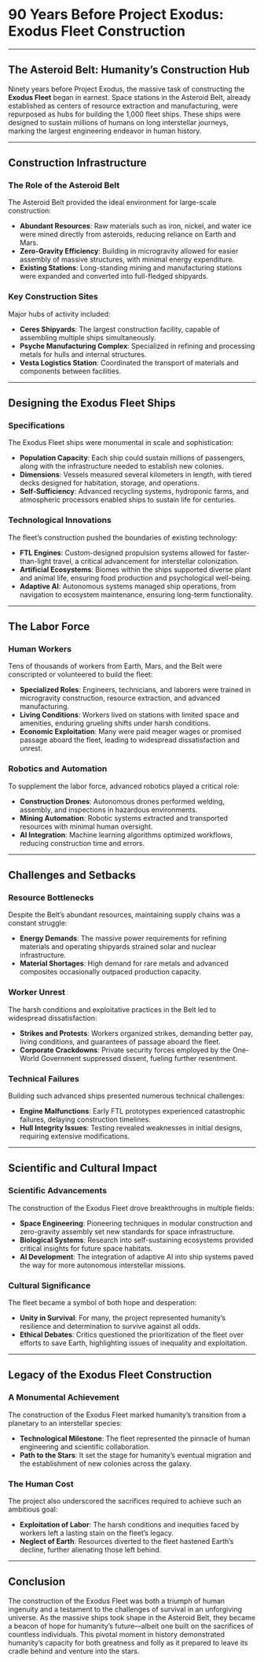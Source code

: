 # 90 Years Before Project Exodus: Exodus Fleet Construction  

---

## **The Asteroid Belt: Humanity’s Construction Hub**  

Ninety years before Project Exodus, the massive task of constructing the **Exodus Fleet** began in earnest. Space stations in the Asteroid Belt, already established as centers of resource extraction and manufacturing, were repurposed as hubs for building the 1,000 fleet ships. These ships were designed to sustain millions of humans on long interstellar journeys, marking the largest engineering endeavor in human history.  

---

## **Construction Infrastructure**  

### **The Role of the Asteroid Belt**  
The Asteroid Belt provided the ideal environment for large-scale construction:  
- **Abundant Resources**: Raw materials such as iron, nickel, and water ice were mined directly from asteroids, reducing reliance on Earth and Mars.  
- **Zero-Gravity Efficiency**: Building in microgravity allowed for easier assembly of massive structures, with minimal energy expenditure.  
- **Existing Stations**: Long-standing mining and manufacturing stations were expanded and converted into full-fledged shipyards.  

### **Key Construction Sites**  
Major hubs of activity included:  
- **Ceres Shipyards**: The largest construction facility, capable of assembling multiple ships simultaneously.  
- **Psyche Manufacturing Complex**: Specialized in refining and processing metals for hulls and internal structures.  
- **Vesta Logistics Station**: Coordinated the transport of materials and components between facilities.  

---

## **Designing the Exodus Fleet Ships**  

### **Specifications**  
The Exodus Fleet ships were monumental in scale and sophistication:  
- **Population Capacity**: Each ship could sustain millions of passengers, along with the infrastructure needed to establish new colonies.  
- **Dimensions**: Vessels measured several kilometers in length, with tiered decks designed for habitation, storage, and operations.  
- **Self-Sufficiency**: Advanced recycling systems, hydroponic farms, and atmospheric processors enabled ships to sustain life for centuries.  

### **Technological Innovations**  
The fleet’s construction pushed the boundaries of existing technology:  
- **FTL Engines**: Custom-designed propulsion systems allowed for faster-than-light travel, a critical advancement for interstellar colonization.  
- **Artificial Ecosystems**: Biomes within the ships supported diverse plant and animal life, ensuring food production and psychological well-being.  
- **Adaptive AI**: Autonomous systems managed ship operations, from navigation to ecosystem maintenance, ensuring long-term functionality.  

---

## **The Labor Force**  

### **Human Workers**  
Tens of thousands of workers from Earth, Mars, and the Belt were conscripted or volunteered to build the fleet:  
- **Specialized Roles**: Engineers, technicians, and laborers were trained in microgravity construction, resource extraction, and advanced manufacturing.  
- **Living Conditions**: Workers lived on stations with limited space and amenities, enduring grueling shifts under harsh conditions.  
- **Economic Exploitation**: Many were paid meager wages or promised passage aboard the fleet, leading to widespread dissatisfaction and unrest.  

### **Robotics and Automation**  
To supplement the labor force, advanced robotics played a critical role:  
- **Construction Drones**: Autonomous drones performed welding, assembly, and inspections in hazardous environments.  
- **Mining Automation**: Robotic systems extracted and transported resources with minimal human oversight.  
- **AI Integration**: Machine learning algorithms optimized workflows, reducing construction time and errors.  

---

## **Challenges and Setbacks**  

### **Resource Bottlenecks**  
Despite the Belt’s abundant resources, maintaining supply chains was a constant struggle:  
- **Energy Demands**: The massive power requirements for refining materials and operating shipyards strained solar and nuclear infrastructure.  
- **Material Shortages**: High demand for rare metals and advanced composites occasionally outpaced production capacity.  

### **Worker Unrest**  
The harsh conditions and exploitative practices in the Belt led to widespread dissatisfaction:  
- **Strikes and Protests**: Workers organized strikes, demanding better pay, living conditions, and guarantees of passage aboard the fleet.  
- **Corporate Crackdowns**: Private security forces employed by the One-World Government suppressed dissent, fueling further resentment.  

### **Technical Failures**  
Building such advanced ships presented numerous technical challenges:  
- **Engine Malfunctions**: Early FTL prototypes experienced catastrophic failures, delaying construction timelines.  
- **Hull Integrity Issues**: Testing revealed weaknesses in initial designs, requiring extensive modifications.  

---

## **Scientific and Cultural Impact**  

### **Scientific Advancements**  
The construction of the Exodus Fleet drove breakthroughs in multiple fields:  
- **Space Engineering**: Pioneering techniques in modular construction and zero-gravity assembly set new standards for space infrastructure.  
- **Biological Systems**: Research into self-sustaining ecosystems provided critical insights for future space habitats.  
- **AI Development**: The integration of adaptive AI into ship systems paved the way for more autonomous interstellar missions.  

### **Cultural Significance**  
The fleet became a symbol of both hope and desperation:  
- **Unity in Survival**: For many, the project represented humanity’s resilience and determination to survive against all odds.  
- **Ethical Debates**: Critics questioned the prioritization of the fleet over efforts to save Earth, highlighting issues of inequality and exploitation.  

---

## **Legacy of the Exodus Fleet Construction**  

### **A Monumental Achievement**  
The construction of the Exodus Fleet marked humanity’s transition from a planetary to an interstellar species:  
- **Technological Milestone**: The fleet represented the pinnacle of human engineering and scientific collaboration.  
- **Path to the Stars**: It set the stage for humanity’s eventual migration and the establishment of new colonies across the galaxy.  

### **The Human Cost**  
The project also underscored the sacrifices required to achieve such an ambitious goal:  
- **Exploitation of Labor**: The harsh conditions and inequities faced by workers left a lasting stain on the fleet’s legacy.  
- **Neglect of Earth**: Resources diverted to the fleet hastened Earth’s decline, further alienating those left behind.  

---

## **Conclusion**  

The construction of the Exodus Fleet was both a triumph of human ingenuity and a testament to the challenges of survival in an unforgiving universe. As the massive ships took shape in the Asteroid Belt, they became a beacon of hope for humanity’s future—albeit one built on the sacrifices of countless individuals. This pivotal moment in history demonstrated humanity’s capacity for both greatness and folly as it prepared to leave its cradle behind and venture into the stars.
